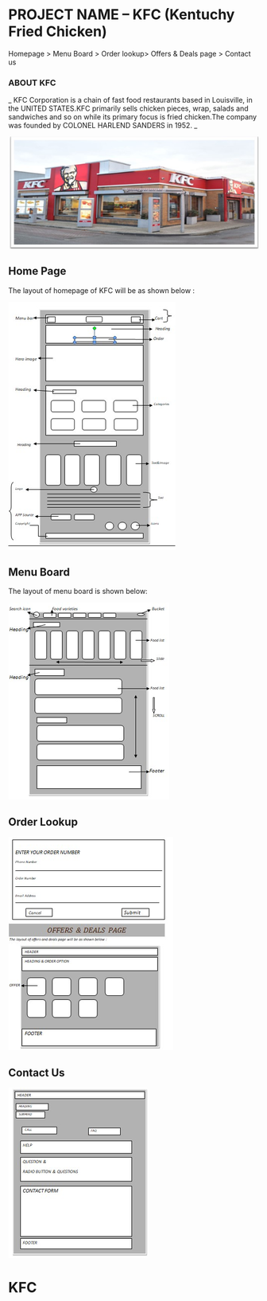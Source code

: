 # PROJECT NAME – KFC (Kentuchy Fried Chicken)

Homepage > Menu Board > Order lookup> Offers & Deals page > Contact us


### ABOUT  KFC


_ KFC Corporation is a chain of fast food restaurants based in Louisville, in the UNITED STATES.KFC primarily sells chicken pieces, wrap, salads and sandwiches and so on while its primary focus is fried chicken.The company was founded by COLONEL HARLEND SANDERS in 1952. _

![](https://github.com/Tannusaini26/Secondproject-documentation/blob/main/Screenshot%202022-02-17%20224349.jpg)

## Home Page

The layout of homepage of KFC will be as shown below :

![](https://github.com/Tannusaini26/Secondproject-documentation/blob/main/Screenshot%202022-02-17%20224548.jpg)

## Menu Board

The layout of menu board is shown below:

![](https://github.com/Tannusaini26/Secondproject-documentation/blob/main/Screenshot%202022-02-17%20224525.jpg)

## Order Lookup

![](https://github.com/Tannusaini26/Secondproject-documentation/blob/main/Screenshot%202022-02-17%20224609.jpg)


## Contact Us

![](https://github.com/Tannusaini26/Secondproject-documentation/blob/main/Screenshot%202022-02-17%20224630.jpg)

# KFC
